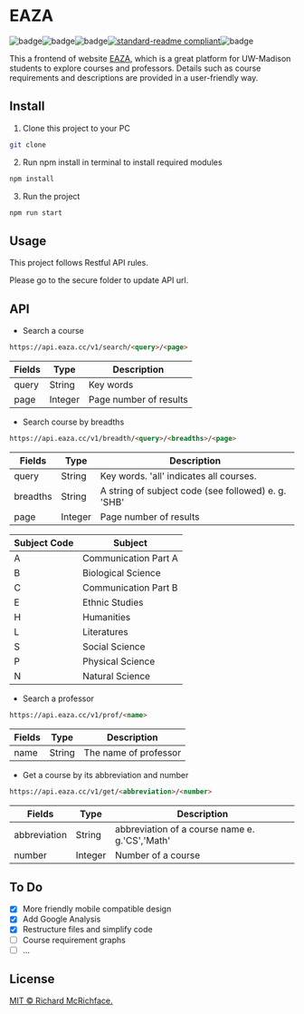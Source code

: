 #  EAZA

![badge](https://img.shields.io/badge/EAZA-Frontend-critical)![badge](https://img.shields.io/david/cbian03/EAZA-WEB)![badge](https://img.shields.io/github/license/cbian03/EAZA-WEB)[![standard-readme compliant](https://img.shields.io/badge/readme%20style-standard-brightgreen.svg?style=flat-square)](https://github.com/RichardLitt/standard-readme)![badge](https://img.shields.io/github/last-commit/cbian03/EAZA-WEB)

This a frontend of website [EAZA](https://www.eaza.cc), which is a great platform for UW-Madison students to explore courses and professors. Details such as course requirements and descriptions are provided in a user-friendly way.



## Install

1. Clone this project to your PC

```bash
git clone
```

2. Run npm install in terminal to install required modules

```bash
npm install
```

3. Run the project

```bash
npm run start
```

## Usage

This project follows Restful API rules. 

Please go to the secure folder to update API url.

## API

* Search a course

```markdown
https://api.eaza.cc/v1/search/<query>/<page>
```

| Fields | Type    | Description            |
| :----- | ------- | ---------------------- |
| query  | String  | Key words              |
| page   | Integer | Page number of results |

* Search course by breadths

```markdown
https://api.eaza.cc/v1/breadth/<query>/<breadths>/<page>
```

| Fields   | Type    | Description                                          |
| -------- | ------- | ---------------------------------------------------- |
| query    | String  | Key words. 'all' indicates all courses.              |
| breadths | String  | A string of subject code (see followed) e. g.  'SHB' |
| page     | Integer | Page number of results                               |

| Subject Code | Subject              |
| ------------ | -------------------- |
| A            | Communication Part A |
| B            | Biological Science   |
| C            | Communication Part B |
| E            | Ethnic Studies       |
| H            | Humanities           |
| L            | Literatures          |
| S            | Social Science       |
| P            | Physical Science     |
| N            | Natural Science      |

* Search a professor

```markdown
https://api.eaza.cc/v1/prof/<name>
```

| Fields | Type   | Description           |
| ------ | ------ | --------------------- |
| name   | String | The name of professor |

* Get a course by its abbreviation and number

```markdown
https://api.eaza.cc/v1/get/<abbreviation>/<number>
```

| Fields       | Type    | Description                                     |
| ------------ | ------- | ----------------------------------------------- |
| abbreviation | String  | abbreviation of  a course name e. g.'CS','Math' |
| number       | Integer | Number of a course                              |



## To Do

- [x] More friendly mobile compatible design
- [x] Add Google Analysis
- [x] Restructure files and simplify code 
- [ ] Course requirement graphs
- [ ] ...

## License

[MIT © Richard McRichface.](../LICENSE)